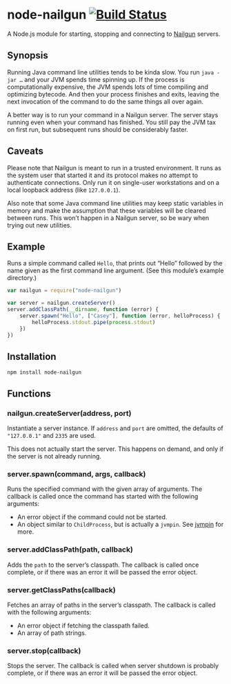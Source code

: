 node-nailgun   [![Build Status](https://travis-ci.org/DesertNet/node-nailgun.png?branch=master)](https://travis-ci.org/DesertNet/node-nailgun)
============

A Node.js module for starting, stopping and connecting to [Nailgun](http://martiansoftware.com/nailgun/) servers.


Synopsis
--------

Running Java command line utilities tends to be kinda slow. You run `java -jar …` and your JVM spends time spinning up. If the process is computationally expensive, the JVM spends lots of time compiling and optimizing bytecode. And then your process finishes and exits, leaving the next invocation of the command to do the same things all over again.

A better way is to run your command in a Nailgun server. The server stays running even when your command has finished. You still pay the JVM tax on first run, but subsequent runs should be considerably faster.


Caveats
-------

Please note that Nailgun is meant to run in a trusted environment. It runs as the system user that started it and its protocol makes no attempt to authenticate connections. Only run it on single-user workstations and on a local loopback address (like `127.0.0.1`).

Also note that some Java command line utilities may keep static variables in memory and make the assumption that these variables will be cleared between runs. This won’t happen in a Nailgun server, so be wary when trying out new utilities.


Example
-------

Runs a simple command called `Hello`, that prints out “Hello” followed by the name given as the first command line argument. (See this module’s example directory.)

```javascript
var nailgun = require("node-nailgun")

var server = nailgun.createServer()
server.addClassPath(__dirname, function (error) {
    server.spawn("Hello", ["Casey"], function (error, helloProcess) {
        helloProcess.stdout.pipe(process.stdout)
    })
})
```


Installation
------------

```shell
npm install node-nailgun
```


Functions
---------

### nailgun.createServer(address, port)

Instantiate a server instance. If `address` and `port` are omitted, the defaults of `"127.0.0.1"` and `2335` are used.

This does not actually start the server. This happens on demand, and only if the server is not already running.


### server.spawn(command, args, callback)

Runs the specified command with the given array of arguments. The callback is called once the command has started with the following arguments:

  * An error object if the command could not be started.
  * An object similar to `ChildProcess`, but is actually a `jvmpin`. See [jvmpin](https://npmjs.org/package/jvmpin) for more.


### server.addClassPath(path, callback)

Adds the `path` to the server’s classpath. The callback is called once complete, or if there was an error it will be passed the error object.


### server.getClassPaths(callback)

Fetches an array of paths in the server’s classpath. The callback is called with the following arguments:

  * An error object if fetching the classpath failed.
  * An array of path strings.


### server.stop(callback)

Stops the server. The callback is called when server shutdown is probably complete, or if there was an error it will be passed the error object.

